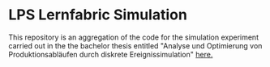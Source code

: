 # LPS Lernfabric Simulation

This repository is an aggregation of the code for the simulation experiment carried out in the the bachelor thesis
entitled "Analyse und Optimierung von Produktionsabläufen durch diskrete Ereignissimulation" [here.](https://github.com/ABlessingFromTheLord/lps_lernfabrik_simulation/blob/main/Semesteraufgabe_Aufgabenstellung_SS23.pdf)

